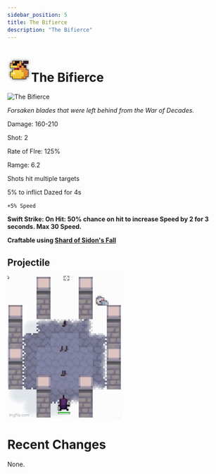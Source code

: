 ```yaml
---
sidebar_position: 5
title: The Bifierce
description: "The Bifierce"
---
```


# ![lg](https://github.com/Terracidal/Gifs/blob/fd5f0e64bcbc4075af925d2d0b5b7f10f68c4527/Legendary_Bag.png)The Bifierce

![The Bifierce](https://vwiki.valorserver.com/api/item/picture/The%20Bifierce)

<i>Forsaken blades that were left behind from the War of Decades.</i>


Damage: 160-210

Shot: 2 

Rate of FIre: 125%

Ramge: 6.2

Shots hit multiple targets

5% to inflict Dazed for 4s

    +5% Speed
    
**Swift Strike: On Hit: 50% chance on hit to increase Speed by 2 for 3 seconds. Max 30 Speed.**

**Craftable using  [Shard of Sidon's Fall](https://wiki.valorserver.com/docs/items/The%20Actual%20Showcase/Sidon_Shard_Showcase)** 
## Projectile

![The Bifierce Projectile](https://raw.githubusercontent.com/Terracidal/Gifs/a36e3718f04c1368fcdce8d2129d6d6ec53f5efa/9ff5aj.gif)

# Recent Changes
None.
